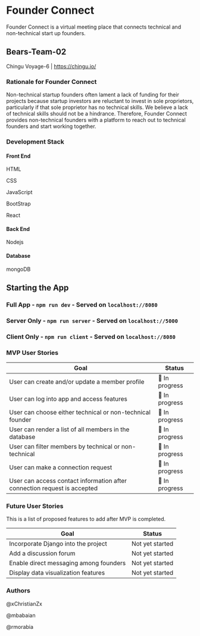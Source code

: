 # Founder Connect
Founder Connect is a virtual meeting place that connects technical and non-technical start up founders. 

## Bears-Team-02
Chingu Voyage-6 | https://chingu.io/

### Rationale for Founder Connect
Non-technical startup founders often lament a lack of funding for their projects because startup investors are reluctant to invest in sole proprietors, particularly if that sole proprietor has no technical skills. We believe a lack of technical skills should not be a hindrance. Therefore, Founder Connect provides non-technical founders with a platform to reach out to technical founders and start working together. 

### Development Stack
#### Front End
HTML

CSS

JavaScript

BootStrap

React

#### Back End
Nodejs

#### Database
mongoDB

## Starting the App
### Full App - `npm run dev` - Served on `localhost://8080`

### Server Only - `npm run server` - Served on `localhost://5000`

### Client Only - `npm run client` - Served on `localhost://8080`


### MVP User Stories
| Goal | Status |
| -----| ------ |
| User can create and/or update a member profile | 🚧 In progress |
| User can log into app and access features | 🚧 In progress |
| User can choose either technical or non-technical founder | 🚧 In progress |
| User can render a list of all members in the database | 🚧 In progress |
| User can filter members by technical or non-technical | 🚧 In progress |
| User can make a connection request | 🚧 In progress |
| User can access contact information after connection request is accepted | 🚧 In progress |

### Future User Stories
This is a list of proposed features to add after MVP is completed.

| Goal | Status |
| ----- | ------ |
| Incorporate Django into the project | Not yet started |
| Add a discussion forum | Not yet started |
| Enable direct messaging among founders | Not yet started |
| Display data visualization features | Not yet started |

### Authors
@xChristianZx

@mbabaian

@rmorabia

